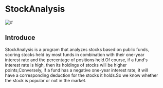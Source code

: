 # StockAnalysis

![#](https://img.shields.io/badge/StockAnalysis-v1.0-brightgreen?url=)

## Introduce
StockAnalysis is a program that analyzes stocks based on public funds, scoring stocks held by most funds in combination with their one-year interest rate and the percentage of positions held.Of course, if a fund's interest rate is high, then its holdings of stocks will be higher points;Conversely, if a fund has a negative one-year interest rate, it will have a corresponding deduction for the stocks it holds.So we know whether the stock is popular or not in the market.
